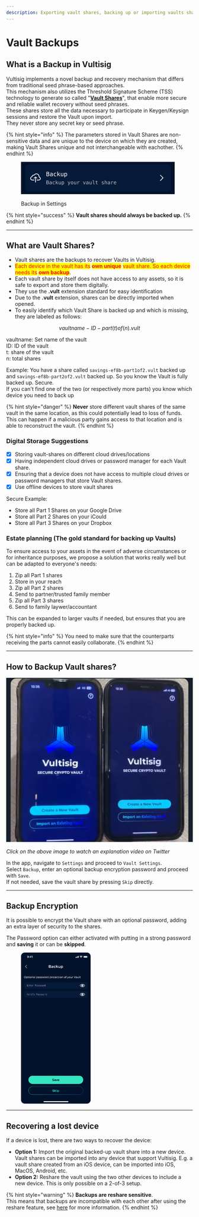 ```yaml
---
description: Exporting vault shares, backing up or importing vaults shares.
---
```


# Vault Backups

## What is a Backup in Vultisig

Vultisig implements a novel backup and recovery mechanism that differs from traditional seed phrase-based approaches.\
This mechanism also utilizes the Threshold Signature Scheme (TSS) technology to generate so called          "[**Vault Shares**](vault-backup.md#what-are-vault-shares)", that enable more secure and reliable wallet recovery without seed phrases.\
These shares store all the data necessary to participate in Keygen/Keysign sessions and restore the Vault upon import.\
They never store any secret key or seed phrase.

{% hint style="info" %}
The parameters stored in Vault Shares are non-sensitive data and are unique to the device on which they are created, making Vault Shares unique and not interchangeable with eachother.
{% endhint %}

<figure><img src="../../.gitbook/assets/image.png" alt=""><figcaption><p>Backup in Settings</p></figcaption></figure>

{% hint style="success" %}
**Vault shares should always be backed up.**
{% endhint %}

***

## What are Vault Shares?

* Vault shares are the backups to recover Vaults in Vultisig.
* <mark style="color:red;">Each device in the vault has its</mark> <mark style="color:red;"></mark><mark style="color:red;">**own unique**</mark> <mark style="color:red;"></mark><mark style="color:red;">vault share. So each device needs its</mark> <mark style="color:red;"></mark><mark style="color:red;">**own backup**</mark>.
* Each vault share by itself does not have access to any assets, so it is safe to export and store them digitally.
* They use the **.vult** extension standard for easy identification
* Due to the **.vult** extension, shares can be directly imported when opened.
* To easily identify which Vault Share is backed up and which is missing, they are labeled as follows:

$$
vaultname-ID-part(t)of(n).vult
$$

vaultname: Set name of the vault\
ID: ID of the vault\
t: share of the vault\
n: total shares&#x20;

Example: You have a share called `savings-ef8b-part1of2.vult` backed up and `savings-ef8b-part2of2.vult` backed up. So you know the Vault is fully backed up. Secure.\
If you can't find one of the two (or respectively more parts) you know which device you need to back up

{% hint style="danger" %}
**Never** store different vault shares of the same vault in the same location, as this could potentially lead to loss of funds.\
This can happen if a malicious party gains access to that location and is able to reconstruct the vault.
{% endhint %}

### Digital Storage Suggestions

* [x] Storing vault-shares on different cloud drives/locations
* [x] Having independent cloud drives or password manager for each Vault share.
* [x] Ensuring that a device does not have access to multiple cloud drives or password managers that store Vault shares.
* [x] Use offline devices to store vault shares

Secure Example:&#x20;

* Store all Part 1 Shares on your Google Drive
* Store all Part 2 Shares on your iCould
* Store all Part 3 Shares on your Dropbox

### Estate planning (The gold standard for backing up Vaults)

To ensure access to your assets in the event of adverse circumstances or for inheritance purposes, we propose a solution that works really well but can be adapted to everyone's needs:

1. Zip all Part 1 shares
2. Store in your reach
3. Zip all Part 2 shares
4. Send to partner/trusted family member
5. Zip all Part 3 shares
6. Send to family laywer/accountant

This can be expanded to larger vaults if needed, but ensures that you are properly backed up.

{% hint style="info" %}
You need to make sure that the counterparts receiving the parts cannot easily collaborate.
{% endhint %}

***

## How to Backup Vault shares?

[![](../../.gitbook/assets/TwitterVideoThumbnail.jpeg)](https://twitter.com/iceman00008/status/1824686908368412732/video/1)

_Click on the above image to watch an explanation video on Twitter_

In the app, navigate to `Settings` and proceed to `Vault Settings`.\
Select `Backup`, enter an optional backup encryption password and proceed with `Save`.\
If not needed, save the vault share by pressing `Skip` directly.

***

## Backup Encryption

It is possible to encrypt the Vault share with an optional password, adding an extra layer of security to the shares.

The Password option can either activated with putting in a strong password and **saving** it or can be **skipped**.

<figure><img src="../../.gitbook/assets/Enrypt Backup.png" alt="" width="188"><figcaption></figcaption></figure>

***

## **Recovering a lost device**

If a device is lost, there are two ways to recover the device:

* **Option 1:** Import the original backed-up vault share into a new device. Vault shares can be imported into any device that support Vultisig. E.g. a vault share created from an iOS device, can be imported into iOS, MacOS, Android, etc.
* **Option 2:** Reshare the vault using the two other devices to include a new device. This is only possible on a 2-of-3 setup.

{% hint style="warning" %}
**Backups are reshare sensitive**.\
This means that backups are incompatible with each other after using the reshare feature, see [here](vault-reshare.md#important-note-for-reshare) for more information.
{% endhint %}
